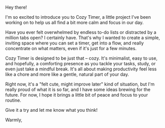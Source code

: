 Hey there!

I'm so excited to introduce you to Cozy Timer, a little project I've been working on to help us all find a bit more calm and focus in our day.

Have you ever felt overwhelmed by endless to-do lists or distracted by a million tabs open? I certainly have. That's why I wanted to create a simple, inviting space where you can set a timer, get into a flow, and really concentrate on what matters, even if it's just for a few minutes.

Cozy Timer is designed to be just that – cozy. It's minimalist, easy to use, and hopefully, a comforting presence as you tackle your tasks, study, or even just take a mindful break. It's all about making productivity feel less like a chore and more like a gentle, natural part of your day.

Right now, it's a "felt cute, might improve later" kind of situation, but I'm really proud of what it is so far, and I have some ideas brewing for the future. For now, I hope it brings a little bit of peace and focus to your routine.

Give it a try and let me know what you think!

Warmly,
